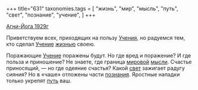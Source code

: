 +++
title="631"
taxonomies.tags = [
 "жизнь",
 "мир",
 "мысль",
 "путь",
 "свет",
 "познание",
 "учение",
]
+++

[Агни-Йога 1929г](/agni/1929)

Приветствуем всех, приходящих на пользу [Учения](/tags/учение), но радуемся тем, кто сделал [Учение](/tags/учение) [жизнью](/tags/жизнь) своею.   

Поражающие [Учение](/tags/учение) поражены будут. Но где вред и поражение? И где польза и приношение? Не знаете, где граница [мировой](/tags/мир) [мысли](/tags/мысль). Счастье приносящий, — но где одеяние счастья? Какой [свет](/tags/свет) зажигает радугу сияния? Но в «чаше» отложены части [познания](/tags/познание). Яростные нападки только укрепят [путь](/tags/путь) ваш.
